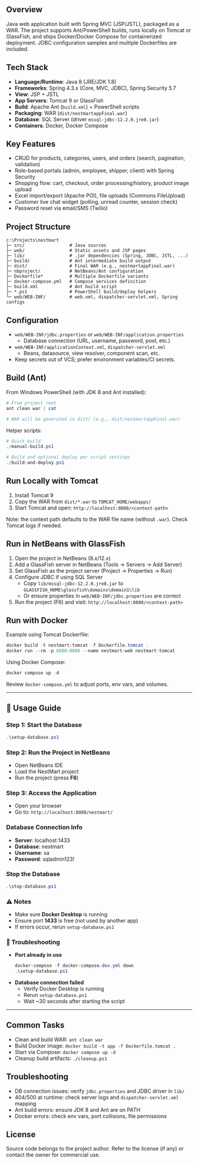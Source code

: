 ## Overview

Java web application built with Spring MVC (JSP/JSTL), packaged as a WAR. The project supports Ant/PowerShell builds, runs locally on Tomcat or GlassFish, and ships Docker/Docker Compose for containerized deployment. JDBC configuration samples and multiple Dockerfiles are included.

## Tech Stack

- **Language/Runtime**: Java 8 (JRE/JDK 1.8)
- **Frameworks**: Spring 4.3.x (Core, MVC, JDBC), Spring Security 5.7
- **View**: JSP + JSTL
- **App Servers**: Tomcat 9 or GlassFish
- **Build**: Apache Ant (`build.xml`) + PowerShell scripts
- **Packaging**: WAR (`dist/nestmartappFinal.war`)
- **Database**: SQL Server (driver `mssql-jdbc-12.2.0.jre8.jar`)
- **Containers**: Docker, Docker Compose

## Key Features

- CRUD for products, categories, users, and orders (search, pagination, validation)
- Role-based portals (admin, employee, shipper, client) with Spring Security
- Shopping flow: cart, checkout, order processing/history, product image upload
- Excel import/export (Apache POI), file uploads (Commons FileUpload)
- Customer live chat widget (polling, unread counter, session check)
- Password reset via email/SMS (Twilio)

## Project Structure

```text
c:\Projects\nestmart
├─ src/                 # Java sources
├─ web/                 # Static assets and JSP pages
├─ lib/                 # .jar dependencies (Spring, JDBC, JSTL, ...)
├─ build/               # Ant intermediate build output
├─ dist/                # Final WAR (e.g., nestmartappFinal.war)
├─ nbproject/           # NetBeans/Ant configuration
├─ Dockerfile*          # Multiple Dockerfile variants
├─ docker-compose.yml   # Compose services definition
├─ build.xml            # Ant build script
├─ *.ps1                # PowerShell build/deploy helpers
└─ web/WEB-INF/         # web.xml, dispatcher-servlet.xml, Spring configs
```

## Configuration

- `web/WEB-INF/jdbc.properties` or `web/WEB-INF/application.properties`
  - Database connection (URL, username, password, pool, etc.)
- `web/WEB-INF/applicationContext.xml`, `dispatcher-servlet.xml`
  - Beans, datasource, view resolver, component scan, etc.
- Keep secrets out of VCS; prefer environment variables/CI secrets.

## Build (Ant)

From Windows PowerShell (with JDK 8 and Ant installed):

```powershell
# From project root
ant clean war | cat

# WAR will be generated in dist/ (e.g., dist/nestmartappFinal.war)
```

Helper scripts:

```powershell
# Quick build
./manual-build.ps1

# Build and optional deploy per script settings
./build-and-deploy.ps1
```

## Run Locally with Tomcat

1. Install Tomcat 9
2. Copy the WAR from `dist/*.war` to `TOMCAT_HOME/webapps/`
3. Start Tomcat and open: `http://localhost:8080/<context-path>`

Note: the context path defaults to the WAR file name (without `.war`). Check Tomcat logs if needed.

## Run in NetBeans with GlassFish

1. Open the project in NetBeans (8.x/12.x)
2. Add a GlassFish server in NetBeans (Tools → Servers → Add Server)
3. Set GlassFish as the project server (Project → Properties → Run)
4. Configure JDBC if using SQL Server
   - Copy `lib/mssql-jdbc-12.2.0.jre8.jar` to `GLASSFISH_HOME\glassfish\domains\domain1\lib`
   - Or ensure properties in `web/WEB-INF/jdbc.properties` are correct
5. Run the project (F6) and visit: `http://localhost:8080/<context-path>`

## Run with Docker

Example using Tomcat Dockerfile:

```powershell
docker build -t nestmart:tomcat -f Dockerfile.tomcat .
docker run --rm -p 8080:8080 --name nestmart-web nestmart:tomcat
```

Using Docker Compose:

```powershell
docker compose up -d
```

Review `docker-compose.yml` to adjust ports, env vars, and volumes.

---

## 🚀 Usage Guide

### Step 1: Start the Database
```powershell
.\setup-database.ps1
```

### Step 2: Run the Project in NetBeans
- Open NetBeans IDE
- Load the NestMart project
- Run the project (press **F6**)

### Step 3: Access the Application
- Open your browser
- Go to: `http://localhost:8080/nestmart/`

### Database Connection Info
- **Server**: localhost:1433  
- **Database**: nestmart  
- **Username**: sa  
- **Password**: sqladmin123!  

### Stop the Database
```powershell
.\stop-database.ps1
```

### ⚠️ Notes
- Make sure **Docker Desktop** is running
- Ensure port **1433** is free (not used by another app)
- If errors occur, rerun `setup-database.ps1`

### 🔧 Troubleshooting
- **Port already in use**
  ```powershell
  docker-compose -f docker-compose.dev.yml down
  .\setup-database.ps1
  ```
- **Database connection failed**
  - Verify Docker Desktop is running
  - Rerun `setup-database.ps1`
  - Wait ~30 seconds after starting the script

---

## Common Tasks

- Clean and build WAR: `ant clean war`
- Build Docker image: `docker build -t app -f Dockerfile.tomcat .`
- Start via Compose: `docker compose up -d`
- Cleanup build artifacts: `./cleanup.ps1`

## Troubleshooting

- DB connection issues: verify `jdbc.properties` and JDBC driver in `lib/`
- 404/500 at runtime: check server logs and `dispatcher-servlet.xml` mapping
- Ant build errors: ensure JDK 8 and Ant are on PATH
- Docker errors: check env vars, port collisions, file permissions

## License

Source code belongs to the project author. Refer to the license (if any) or contact the owner for commercial use.
